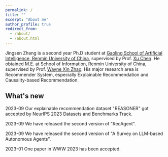 ```yaml
---
permalink: /
title: ""
excerpt: "About me"
author_profile: true
redirect_from: 
  - /about/
  - /about.html
---
```


Jingsen Zhang is a second year Ph.D student at [Gaoling School of Artificial Intelligence, Renmin University of China](http://ai.ruc.edu.cn/), supervised by Prof. [Xu Chen](http://xu-chen.com).
He obtained M.E. at School of Information, Renmin University of China, supervised by Prof. [Wayne Xin Zhao](http://playbigdata.ruc.edu.cn/batmanfly/).
His major research area is Recommender System, especially Explainable Recommendation and Causality-based Recommendation.


## What's new
2023-09 Our explainable recommendation dataset "REASONER" got accepted by NeurIPS 2023 Datasets and Benchmarks Track.

2023-09 We have released the second version of "RecAgent".

2023-09 We have released the second version of "A Survey on LLM-based Autonomous Agents".

2023-01 One paper in WWW 2023 has been accepted.
